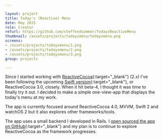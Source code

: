 ```yaml
---

layout: project
title: Today's (Reactive) Menu
date: May 2015
role: Creator
refurl: https://github.com/steffendsommer/TodaysReactiveMenu
thumbnail: /assets/projects/todaysmenu/todaysmenu.png
screens:
- /assets/projects/todaysmenu/1.png
- /assets/projects/todaysmenu/2.png
- /assets/projects/todaysmenu/3.png 
group: projects

---
```


Since I started working with [ReactiveCocoa](https://github.com/ReactiveCocoa/ReactiveCocoa){:target="_blank"} (2.x) I've been following the upcoming [Swift version](https://github.com/ReactiveCocoa/ReactiveCocoa/tree/swift-development){:target="_blank"}, or ReactiveCocoa 3.0, closely. When it hit beta-4, I thought it was time to finally try it out. I decided to make a simple one-view-app that displays the today's menu at my work.

The app is currently focused around ReactiveCocoa 4.0, MVVM, Swift 2 and watchOS 2 but it also explores other frameworks/tools.

The app uses a small backend I developed in Rails. I [open sourced the app on GitHub](https://github.com/steffendsommer/TodaysReactiveMenu){:target="_blank"} and my plan is to continue to explore ReactiveCocoa as the framework progresses.
